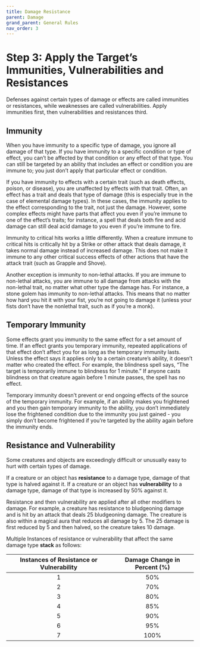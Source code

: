 ```yaml
---
title: Damage Resistance
parent: Damage
grand_parent: General Rules
nav_order: 3
---
```


# Step 3: Apply the Target’s Immunities, Vulnerabilities and Resistances
Defenses against certain types of damage or effects are called immunities or resistances, while weaknesses are called vulnerabilities. Apply immunities first, then vulnerabilities and resistances third.

## Immunity
When you have immunity to a specific type of damage, you ignore all damage of that type. If you have immunity to a specific condition or type of effect, you can’t be affected by that condition or any effect of that type. You can still be targeted by an ability that includes an effect or condition you are immune to; you just don’t apply that particular effect or condition.

If you have immunity to effects with a certain trait (such as death effects, poison, or disease), you are unaffected by effects with that trait. Often, an effect has a trait and deals that type of damage (this is especially true in the case of elemental damage types). In these cases, the immunity applies to the effect corresponding to the trait, not just the damage. However, some complex effects might have parts that affect you even if you’re immune to one of the effect’s traits; for instance, a spell that deals both fire and acid damage can still deal acid damage to you even if you’re immune to fire.

Immunity to critical hits works a little differently. When a creature immune to critical hits is critically hit by a Strike or other attack that deals damage, it takes normal damage instead of increased damage. This does not make it immune to any other critical success effects of other actions that have the attack trait (such as Grapple and Shove).

Another exception is immunity to non-lethal attacks. If you are immune to non-lethal attacks, you are immune to all damage from attacks with the non-lethal trait, no matter what other type the damage has. For instance, a stone golem has immunity to non-lethal attacks. This means that no matter how hard you hit it with your fist, you’re not going to damage it (unless your fists don’t have the nonlethal trait, such as if you’re a monk).

## Temporary Immunity
Some effects grant you immunity to the same effect for a set amount of time. If an effect grants you temporary immunity, repeated applications of that effect don’t affect you for as long as the temporary immunity lasts. Unless the effect says it applies only to a certain creature’s ability, it doesn’t matter who created the effect. For example, the blindness spell says, “The target is temporarily immune to blindness for 1 minute.” If anyone casts blindness on that creature again before 1 minute passes, the spell has no effect.

Temporary immunity doesn’t prevent or end ongoing effects of the source of the temporary immunity. For example, if an ability makes you frightened and you then gain temporary immunity to the ability, you don’t immediately lose the frightened condition due to the immunity you just gained - you simply don’t become frightened if you’re targeted by the ability again before the immunity ends.

## Resistance and Vulnerability
Some creatures and objects are exceedingly difficult or unusually easy to hurt with certain types of damage.

If a creature or an object has **resistance** to a damage type, damage of that type is halved against it. If a creature or an object has **vulnerability** to a damage type, damage of that type is increased by 50% against it.

Resistance and then vulnerability are applied after all other modifiers to damage. For example, a creature has resistance to bludgeoning damage and is hit by an attack that deals 25 bludgeoning damage. The creature is also within a magical aura that reduces all damage by 5. The 25 damage is first reduced by 5 and then halved, so the creature takes 10 damage.

Multiple Instances of resistance or vulnerability that affect the same damage type **stack** as follows:

| Instances of Resistance or Vulnerability | Damage Change in Percent (%) |
|:----------------------------------------:|:----------------------------:|
| 1 | 50% |
| 2 | 70% |
| 3 | 80% |
| 4 | 85% |
| 5 | 90% |
| 6 | 95% |
| 7 | 100% |
